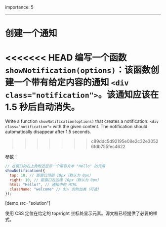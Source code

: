 importance: 5

---

# 创建一个通知

<<<<<<< HEAD
编写一个函数 `showNotification(options)`：该函数创建一个带有给定内容的通知 `<div class="notification">`。该通知应该在 1.5 秒后自动消失。
=======
Write a function `showNotification(options)` that creates a notification: `<div class="notification">` with the given content. The notification should automatically disappear after 1.5 seconds.
>>>>>>> c89ddc5d92195e08e2c32e30526fdb755fec4622

参数：

```js
// 在窗口的右上角附近显示一个带有文本 "Hello" 的元素
showNotification({
  top: 10, // 距窗口顶部 10px（默认为 0px）
  right: 10, // 距窗口右边缘 10px（默认为 0px）
  html: "Hello!", // 通知中的 HTML
  className: "welcome" // div 的附加类（可选）
});
```

[demo src="solution"]


使用 CSS 定位在给定的 top/right 坐标处显示元素。源文档已经提供了必要的样式。
